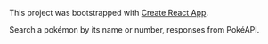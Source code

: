 This project was bootstrapped with [Create React App](https://github.com/facebook/create-react-app).

Search a pokémon by its name or number, responses from PokéAPI.


